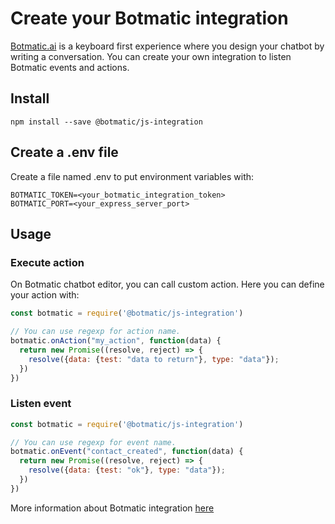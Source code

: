 # Create your Botmatic integration

[Botmatic.ai](https:botmatic.ai) is a keyboard first experience where you design your chatbot by writing a conversation.
You can create your own integration to listen Botmatic events and actions.

## Install

```shell
npm install --save @botmatic/js-integration
```

## Create a .env file

Create a file named .env to put environment variables with:
```
BOTMATIC_TOKEN=<your_botmatic_integration_token>
BOTMATIC_PORT=<your_express_server_port>
```

## Usage

### Execute action

On Botmatic chatbot editor, you can call custom action.
Here you can define your action with:

```javascript
const botmatic = require('@botmatic/js-integration')

// You can use regexp for action name.
botmatic.onAction("my_action", function(data) {
  return new Promise((resolve, reject) => {
    resolve({data: {test: "data to return"}, type: "data"});
  })
})
```

### Listen event
```javascript
const botmatic = require('@botmatic/js-integration')

// You can use regexp for event name.
botmatic.onEvent("contact_created", function(data) {
  return new Promise((resolve, reject) => {
    resolve({data: {test: "ok"}, type: "data"});
  })
})
```

More information about Botmatic integration [here](https://botmatic.zendesk.com/hc/en-us/articles/115004171313-Get-started-with-custom-integrations)
